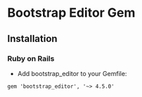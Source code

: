# Bootstrap Editor Gem
## Installation

### Ruby on Rails

* Add bootstrap_editor to your Gemfile:
```
gem 'bootstrap_editor', '~> 4.5.0'
```